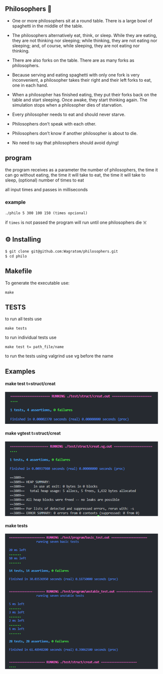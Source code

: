 ## Philosophers 🍝

* One or more philosophers sit at a round table.
There is a large bowl of spaghetti in the middle of the table.

* The philosophers alternatively eat, think, or sleep.
While they are eating, they are not thinking nor sleeping;
while thinking, they are not eating nor sleeping;
and, of course, while sleeping, they are not eating nor thinking.

* There are also forks on the table. There are as many forks as philosophers.

* Because serving and eating spaghetti with only one fork is very inconvenient,
a philosopher takes their right and their left forks to eat, one in each hand.

* When a philosopher has finished eating, they put their forks back on the table and start sleeping.
Once awake, they start thinking again. The simulation stops when a philosopher dies of starvation.

* Every philosopher needs to eat and should never starve.

* Philosophers don’t speak with each other.

* Philosophers don’t know if another philosopher is about to die.

* No need to say that philosophers should avoid dying!

## program
the program receives as a parameter the number of philosophers, the time it can go without eating, the time it will take to eat, the time it will take to sleep, (optional) number of times to eat

all input times and passes in milliseconds

<h3>example</h3>

`./philo 5 300 100 150 (times opcional)`

if `times` is not passed the program will run until one philosophers die ☠️

## ⚙️ Installing
```
$ git clone git@github.com:Wagratom/philosophers.git
$ cd philo
```

## Makefile
To generate the executable use:

```
make
```

## TESTS
to run all tests use

```
make tests
```

to run individual tests use
```
make test t= path_file/name
```
to run the tests using valgrind use vg before the name

## Examples

<h4>make test t=struct/creat</h4>

![Logo do Markdown](.github/img/.creat_table.png)

<h4>make vgtest t=struct/creat</h4>

![Logo do Markdown](.github/img/.vgcreat_table.png)

<h4>make tests</h4>

![Logo do Markdown](.github/img/.tests.png)

##
